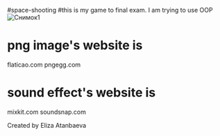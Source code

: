 #space-shooting
#this is my game to final exam. I am trying to use OOP
![Снимок1](https://user-images.githubusercontent.com/73099449/102782896-4aa65d80-43c4-11eb-95a3-9ff718964515.JPG)

# png image's website is
  flaticao.com
  pngegg.com
  
 # sound effect's website is
  mixkit.com
  soundsnap.com
  
  Created by Eliza Atanbaeva
